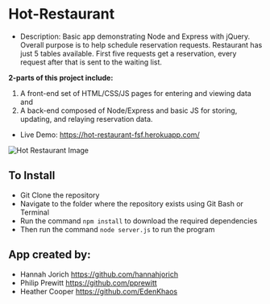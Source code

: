# Hot-Restaurant

* Description: Basic app demonstrating Node and Express with jQuery. Overall purpose is to help schedule reservation requests. Restaurant has just 5 tables available. First five requests get a reservation, every request after that is sent to the waiting list.

**2-parts of this project include:**
1. A front-end set of HTML/CSS/JS pages for entering and viewing data and 
2. A back-end composed of Node/Express and basic JS for storing, updating, and relaying reservation data.

* Live Demo: <https://hot-restaurant-fsf.herokuapp.com/>

![Hot Restaurant Image](https://github.com/hannahjorich/Hot-Restaurant/blob/master/assets/hrestaurant.JPG)

## To Install

* Git Clone the repository
* Navigate to the folder where the repository exists using Git Bash or Terminal
* Run the command `npm install` to download the required dependencies
* Then run the command `node server.js` to run the program

## App created by:
* Hannah Jorich https://github.com/hannahjorich
* Philip Prewitt https://github.com/pprewitt
* Heather Cooper https://github.com/EdenKhaos